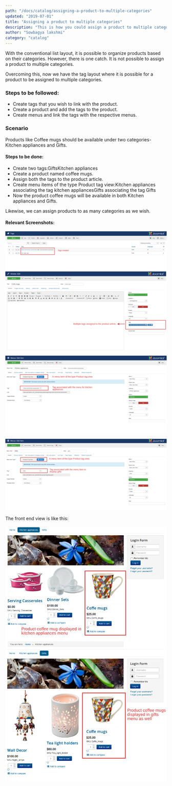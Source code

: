 ```yaml
---
path: "/docs/catalog/assigning-a-product-to-multiple-categories"
updated: "2019-07-01"
title: "Assigning a product to multiple categories"
description: "This is how you could assign a product to multiple categories"
author: "Sowbagya lakshmi"
category: "catalog"
---
```


With the conventional list layout, it is possible to organize products based on their categories. However, there is one catch. It is not possible to assign a product to multiple categories.

Overcoming this, now we have the tag layout where it is possible for a product to be assigned to multiple categories.

### Steps to be followed:

- Create tags that you wish to link with the product.
- Create a product and add the tags to the product.
- Create menus and link the tags with the respective menus.

### Scenario

Products like Coffee mugs should be available under two categories- Kitchen appliances and Gifts.

#### Steps to be done:

- Create two tags:GiftsKitchen appliances
- Create a product named coffee mugs.
- Assign both the tags to the product article.
- Create menu items of the type Product tag view:Kitchen appliances associating the tag kitchen appliancesGifts associating the tag Gifts
- Now the product coffee mugs will be available in both Kitchen appliances and Gifts.

Likewise, we can assign products to as many categories as we wish.

#### Relevant Screenshots:

![Creating tags](https://raw.githubusercontent.com/j2store/doc-images/master/catalog/adding-product-to-many-cat/add-pro-to-mul-cat-create-tags.png)
![Associating the tags with products](https://raw.githubusercontent.com/j2store/doc-images/master/catalog/adding-product-to-many-cat/add-pro-to-mul-cat-add-tags.png)


![kitchenmenu](https://raw.githubusercontent.com/j2store/doc-images/master/catalog/adding-product-to-many-cat/add-pro-to-mul-cat-add-tags-menus-kitchen.png)


![Gifts menu of the type tag view](https://raw.githubusercontent.com/j2store/doc-images/master/catalog/adding-product-to-many-cat/add-pro-to-mul-cat-add-tags-menus-gifts.png)


The front end view is like this:

![Kitchen frontend view](https://raw.githubusercontent.com/j2store/doc-images/master/catalog/adding-product-to-many-cat/add-pro-to-mul-cat-add-tags-kitchen-frontend.png)
![Gifts frontend view](https://raw.githubusercontent.com/j2store/doc-images/master/catalog/adding-product-to-many-cat/add-pro-to-mul-cat-add-tags-gifts-frontend.png)


